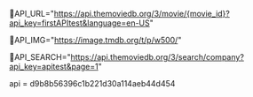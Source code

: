 📌API_URL="https://api.themoviedb.org/3/movie/{movie_id}?api_key=firstAPItest&language=en-US"

📌API_IMG="https://image.tmdb.org/t/p/w500/"

📌API_SEARCH="https://api.themoviedb.org/3/search/company?api_key=apitest&page=1"

api = d9b8b56396c1b221d30a114aeb44d454